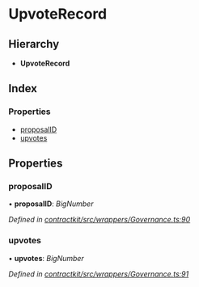 # UpvoteRecord

## Hierarchy

* **UpvoteRecord**

## Index

### Properties

* [proposalID]()
* [upvotes]()

## Properties

### proposalID

• **proposalID**: _BigNumber_

_Defined in_ [_contractkit/src/wrappers/Governance.ts:90_](https://github.com/celo-org/celo-monorepo/blob/master/packages/contractkit/src/wrappers/Governance.ts#L90)

### upvotes

• **upvotes**: _BigNumber_

_Defined in_ [_contractkit/src/wrappers/Governance.ts:91_](https://github.com/celo-org/celo-monorepo/blob/master/packages/contractkit/src/wrappers/Governance.ts#L91)

